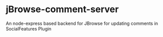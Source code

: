 # jBrowse-comment-server
An node-express based backend for JBrowse for updating comments in SocialFeatures Plugin
